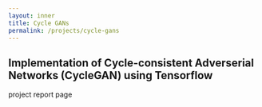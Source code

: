 ```yaml
---
layout: inner
title: Cycle GANs
permalink: /projects/cycle-gans
---
```


## Implementation of Cycle-consistent Adverserial Networks (CycleGAN) using Tensorflow

project report page

